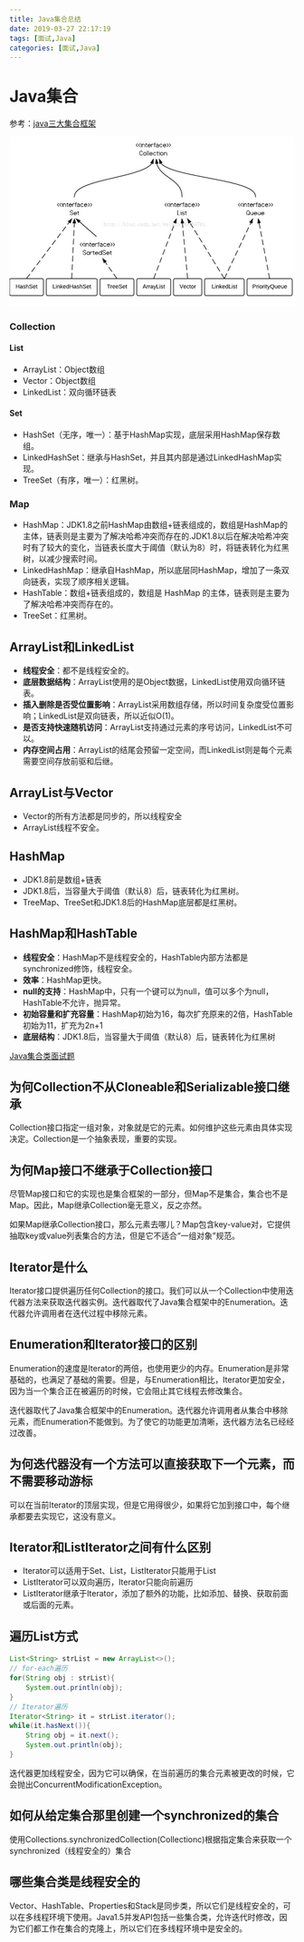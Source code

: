 ```yaml
---
title: Java集合总结
date: 2019-03-27 22:17:19
tags: [面试,Java]
categories: [面试,Java]
---
```


# Java集合

参考：[java三大集合框架](https://blog.csdn.net/weixin_39464761/article/details/75137902)

![image](/image/interview_prep/collection.jpg)
### Collection

#### List
- ArrayList：Object数组
- Vector：Object数组
- LinkedList：双向循环链表

#### Set
- HashSet（无序，唯一）：基于HashMap实现，底层采用HashMap保存数组。
- LinkedHashSet：继承与HashSet，并且其内部是通过LinkedHashMap实现。
- TreeSet（有序，唯一）：红黑树。

### Map 
- HashMap：JDK1.8之前HashMap由数组+链表组成的，数组是HashMap的主体，链表则是主要为了解决哈希冲突而存在的.JDK1.8以后在解决哈希冲突时有了较大的变化，当链表长度大于阈值（默认为8）时，将链表转化为红黑树，以减少搜索时间。
- LinkedHashMap：继承自HashMap，所以底层同HashMap，增加了一条双向链表，实现了顺序相关逻辑。
- HashTable：数组+链表组成的，数组是 HashMap 的主体，链表则是主要为了解决哈希冲突而存在的。
- TreeSet：红黑树。


## ArrayList和LinkedList
- **线程安全**：都不是线程安全的。
- **底层数据结构**：ArrayList使用的是Object数据，LinkedList使用双向循环链表。
- **插入删除是否受位置影响**：ArrayList采用数组存储，所以时间复杂度受位置影响；LinkedList是双向链表，所以近似O(1)。
- **是否支持快速随机访问**：ArrayList支持通过元素的序号访问，LinkedList不可以。
- **内存空间占用**：ArrayList的结尾会预留一定空间，而LinkedList则是每个元素需要空间存放前驱和后继。

## ArrayList与Vector
- Vector的所有方法都是同步的，所以线程安全
- ArrayList线程不安全。

## HashMap
- JDK1.8前是数组+链表
- JDK1.8后，当容量大于阈值（默认8）后，链表转化为红黑树。
- TreeMap、TreeSet和JDK1.8后的HashMap底层都是红黑树。


## HashMap和HashTable
- **线程安全**：HashMap不是线程安全的，HashTable内部方法都是synchronized修饰，线程安全。
- **效率**：HashMap更快。
- **null的支持**：HashMap中，只有一个键可以为null，值可以多个为null，HashTable不允许，抛异常。
- **初始容量和扩充容量**：HashMap初始为16，每次扩充原来的2倍，HashTable初始为11，扩充为2n+1
- **底层结构**：JDK1.8后，当容量大于阈值（默认8）后，链表转化为红黑树

[Java集合类面试题](https://blog.csdn.net/hfismyangel/article/details/78156419)

## 为何Collection不从Cloneable和Serializable接口继承
Collection接口指定一组对象，对象就是它的元素。如何维护这些元素由具体实现决定。Collection是一个抽象表现，重要的实现。

## 为何Map接口不继承于Collection接口
尽管Map接口和它的实现也是集合框架的一部分，但Map不是集合，集合也不是Map。因此，Map继承Collection毫无意义，反之亦然。

如果Map继承Collection接口，那么元素去哪儿？Map包含key-value对，它提供抽取key或value列表集合的方法，但是它不适合“一组对象”规范。

## Iterator是什么
Iterator接口提供遍历任何Collection的接口。我们可以从一个Collection中使用迭代器方法来获取迭代器实例。迭代器取代了Java集合框架中的Enumeration。迭代器允许调用者在迭代过程中移除元素。

## Enumeration和Iterator接口的区别
Enumeration的速度是Iterator的两倍，也使用更少的内存。Enumeration是非常基础的，也满足了基础的需要。但是，与Enumeration相比，Iterator更加安全，因为当一个集合正在被遍历的时候，它会阻止其它线程去修改集合。

迭代器取代了Java集合框架中的Enumeration。迭代器允许调用者从集合中移除元素，而Enumeration不能做到。为了使它的功能更加清晰，迭代器方法名已经经过改善。

## 为何迭代器没有一个方法可以直接获取下一个元素，而不需要移动游标
可以在当前Iterator的顶层实现，但是它用得很少，如果将它加到接口中，每个继承都要去实现它，这没有意义。

## Iterator和ListIterator之间有什么区别
- Iterator可以适用于Set、List，ListIterator只能用于List
- ListIterator可以双向遍历，Iterator只能向前遍历
- ListIterator继承于Iterator，添加了额外的功能，比如添加、替换、获取前面或后面的元素。

## 遍历List方式

```java
List<String> strList = new ArrayList<>();
// for-each遍历
for(String obj : strList){
    System.out.println(obj);
}
// Iterator遍历
Iterator<String> it = strList.iterator();
while(it.hasNext()){
    String obj = it.next();
    System.out.println(obj);
}
```
迭代器更加线程安全，因为它可以确保，在当前遍历的集合元素被更改的时候，它会抛出ConcurrentModificationException。

## 如何从给定集合那里创建一个synchronized的集合

使用Collections.synchronizedCollection(Collectionc)根据指定集合来获取一个synchronized（线程安全的）集合

## 哪些集合类是线程安全的
Vector、HashTable、Properties和Stack是同步类，所以它们是线程安全的，可以在多线程环境下使用。Java1.5并发API包括一些集合类，允许迭代时修改，因为它们都工作在集合的克隆上，所以它们在多线程环境中是安全的。






